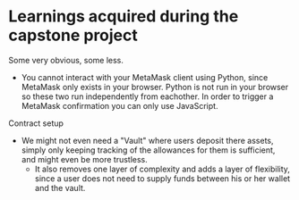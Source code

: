 # Learnings acquired during the capstone project

Some very obvious, some less.

- You cannot interact with your MetaMask client using Python, since MetaMask only exists in your browser. Python is not run in your browser so these two run independently from eachother. In order to trigger a MetaMask confirmation you can only use JavaScript.

Contract setup
- We might not even need a "Vault" where users deposit there assets, simply only keeping tracking of the allowances for them is sufficient, and might even be more trustless.
    - It also removes one layer of complexity and adds a layer of flexibility, since a user does not need to supply funds between his or her wallet and the vault.

